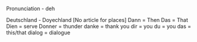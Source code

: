 Pronunciation - deh

Deutschland - Doyechland [No article for places]
Dann = Then
Das = That
Dien = serve
Donner = thunder
danke = thank you
dir = you
du = you
das = this/that
dialog = dialogue 
